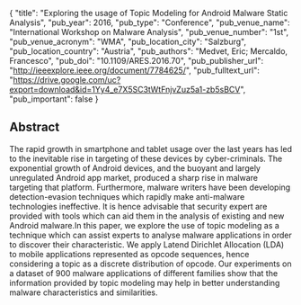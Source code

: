 {
  "title": "Exploring the usage of Topic Modeling for Android Malware Static Analysis",
  "pub_year": 2016,
  "pub_type": "Conference",
  "pub_venue_name": "International Workshop on Malware Analysis",
  "pub_venue_number": "1st",
  "pub_venue_acronym": "WMA",
  "pub_location_city": "Salzburg",
  "pub_location_country": "Austria",
  "pub_authors": "Medvet, Eric; Mercaldo, Francesco",
  "pub_doi": "10.1109/ARES.2016.70",
  "pub_publisher_url": "http://ieeexplore.ieee.org/document/7784625/",
  "pub_fulltext_url": "https://drive.google.com/uc?export=download&id=1Yy4_e7X5SC3tWtFnjvZuz5a1-zb5sBCV",
  "pub_important": false
}

## Abstract
The rapid growth in smartphone and tablet usage over the last years has led to the inevitable rise in targeting of these devices by cyber-criminals. The exponential growth of Android devices, and the buoyant and largely unregulated Android app market, produced a sharp rise in malware targeting that platform. Furthermore, malware writers have been developing detection-evasion techniques which rapidly make anti-malware technologies ineffective. It is hence advisable that security expert are provided with tools which can aid them in the analysis of existing and new Android malware.In this paper, we explore the use of topic modeling as a technique which can assist experts to analyse malware applications in order to discover their characteristic. We apply Latend Dirichlet Allocation (LDA) to mobile applications represented as opcode sequences, hence considering a topic as a discrete distribution of opcode. Our experiments on a dataset of 900 malware applications of different families show that the information provided by topic modeling may help in better understanding malware characteristics and similarities.
